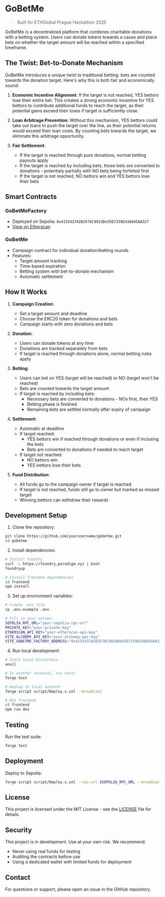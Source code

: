 # GoBetMe

> Built for ETHGlobal Prague Hackathon 2025

GoBetMe is a decentralized platform that combines charitable donations with a betting system. Users can donate tokens towards a cause and place bets on whether the target amount will be reached within a specified timeframe.

## The Twist: Bet-to-Donate Mechanism

GoBetMe introduces a unique twist to traditional betting: bets are counted towards the donation target. Here's why this is both fair and economically sound:

1. **Economic Incentive Alignment**: If the target is not reached, YES bettors lose their entire bet. This creates a strong economic incentive for YES bettors to contribute additional funds to reach the target, as their potential gains exceed their loses if target is sufficiently close.

2. **Loan Arbitrage Prevention**: Without this mechanism, YES bettors could take out loans to push the target over the line, as their potential returns would exceed their loan costs. By counting bets towards the target, we eliminate this arbitrage opportunity.

3. **Fair Settlement**:
   - If the target is reached through pure donations, normal betting payouts apply
   - If the target is reached by including bets, those bets are converted to donations - potentialy partially with NO bets being forfeited first
   - If the target is not reached, NO bettors win and YES bettors lose their bets

## Smart Contracts

### GoBetMeFactory
- Deployed on Sepolia: `0x4155437A2B3576C992dDe55D7339E436645AA327`
- [View on Etherscan](https://sepolia.etherscan.io/address/0x4155437a2b3576c992dde55d7339e436645aa327)

### GoBetMe
- Campaign contract for individual donation/betting rounds
- Features:
  - Target amount tracking
  - Time-based expiration
  - Betting system with bet-to-donate mechanism
  - Automatic settlement

## How It Works

1. **Campaign Creation**:
   - Set a target amount and deadline
   - Choose the ERC20 token for donations and bets
   - Campaign starts with zero donations and bets

2. **Donation**:
   - Users can donate tokens at any time
   - Donations are tracked separately from bets
   - If target is reached through donations alone, normal betting rules apply

3. **Betting**:
   - Users can bet on YES (target will be reached) or NO (target won't be reached)
   - Bets are counted towards the target amount
   - If target is reached by including bets:
     - Necessary bets are converted to donations - NOs first, then YES
     - Betting phase is finished
     - Remaining bets are settled normally after expiry of campaign

4. **Settlement**:
   - Automatic at deadline
   - If target reached:
     - YES bettors win if reached through donations or even if inclusing the bets
     - Bets are converted to donations if needed to reach target
   - If target not reached:
     - NO bettors win
     - YES bettors lose their bets

5. **Fund Distribution**:
   - All funds go to the campaign owner if target is reached 
   - If target is not reached, funds still go to owner but marked as missed target
   - Winning bettors can withdraw their rewards 

## Development Setup

1. Clone the repository:
```bash
git clone https://github.com/yourusername/gobetme.git
cd gobetme
```

2. Install dependencies:
```bash
# Install Foundry
curl -L https://foundry.paradigm.xyz | bash
foundryup

# Install frontend dependencies
cd frontend
npm install
```

3. Set up environment variables:
```bash
# Create .env file
cp .env.example .env

# Fill in your values:
SEPOLIA_RPC_URL="your-sepolia-rpc-url"
PRIVATE_KEY="your-private-key"
ETHERSCAN_API_KEY="your-etherscan-api-key"
VITE_ALCHEMY_API_KEY="your-alchemy-api-key"
VITE_GOBETME_FACTORY_ADDRESS="0x4155437A2B3576C992dDe55D7339E436645AA327"
```

4. Run local development:
```bash
# Start local blockchain
anvil

# In another terminal, run tests
forge test

# Deploy to local network
forge script script/Deploy.s.sol --broadcast

# Run frontend
cd frontend
npm run dev
```

## Testing

Run the test suite:
```bash
forge test
```

## Deployment

Deploy to Sepolia:
```bash
forge script script/Deploy.s.sol --rpc-url $SEPOLIA_RPC_URL --broadcast --verify
```

## License

This project is licensed under the MIT License - see the [LICENSE](LICENSE) file for details.

## Security

This project is in development. Use at your own risk. We recommend:
- Never using real funds for testing
- Auditing the contracts before use
- Using a dedicated wallet with limited funds for deployment

## Contact

For questions or support, please open an issue in the GitHub repository.
